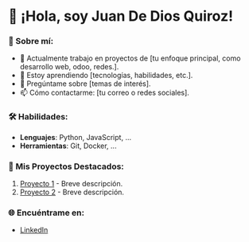 # 👋 ¡Hola, soy Juan De Dios Quiroz!

### 🎯 Sobre mí:
- 🔭 Actualmente trabajo en proyectos de [tu enfoque principal, como desarrollo web, odoo, redes.].
- 🌱 Estoy aprendiendo [tecnologías, habilidades, etc.].
- 💬 Pregúntame sobre [temas de interés].
- 📫 Cómo contactarme: [tu correo o redes sociales].

### 🛠️ Habilidades:
- **Lenguajes**: Python, JavaScript, ...
- **Herramientas**: Git, Docker, ...

### 🚀 Mis Proyectos Destacados:
1. [Proyecto 1](https://github.com/tu_usuario/proyecto1) - Breve descripción.
2. [Proyecto 2](https://github.com/tu_usuario/proyecto2) - Breve descripción.

### 🌐 Encuéntrame en:
- [LinkedIn](https://linkedin.com/in/juan-quiroz-b11732229)
